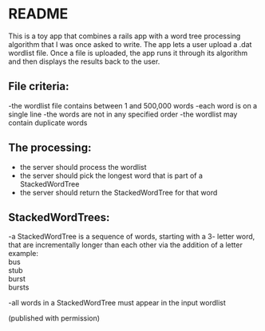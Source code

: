 # README

This is a toy app that combines a rails app with a word tree processing algorithm that I was once asked to write. The app lets a user upload a .dat wordlist file. Once a file is uploaded, the app runs it through its algorithm and then displays the results back to the user.

## File criteria:
-the wordlist file contains between 1 and 500,000 words
-each word is on a single line
-the words are not in any specified order
-the wordlist may contain duplicate words

## The processing:
- the server should process the wordlist
- the server should pick the longest word that is part of
a StackedWordTree
- the server should return the StackedWordTree for that word

## StackedWordTrees:
-a StackedWordTree is a sequence of words, starting with a 3- letter word, that are incrementally longer than each other via the addition of a letter
example:  
bus  
stub  
burst  
bursts  

-all words in a StackedWordTree must appear in the input wordlist

(published with permission)